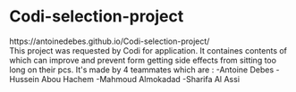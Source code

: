 <h1>Codi-selection-project</h1>
https://antoinedebes.github.io/Codi-selection-project/
</br>
This project was requested by Codi for application. It containes contents of which can improve and prevent form getting side effects from sitting too long on their pcs. It's made by 4 teammates which are : -Antoine Debes -Hussein Abou Hachem -Mahmoud Almokadad -Sharifa Al Assi






